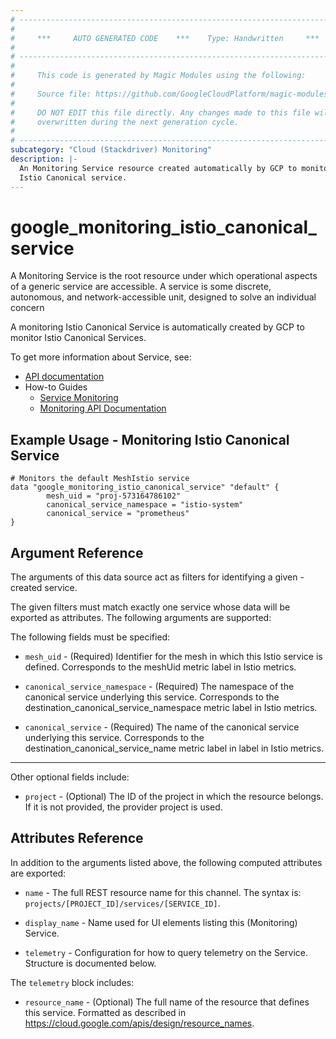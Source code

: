 ```yaml
---
# ----------------------------------------------------------------------------
#
#     ***     AUTO GENERATED CODE    ***    Type: Handwritten     ***
#
# ----------------------------------------------------------------------------
#
#     This code is generated by Magic Modules using the following:
#
#     Source file: https://github.com/GoogleCloudPlatform/magic-modules/tree/main/mmv1/third_party/terraform/website/docs/d/monitoring_istio_canonical_service.html.markdown
#
#     DO NOT EDIT this file directly. Any changes made to this file will be
#     overwritten during the next generation cycle.
#
# ----------------------------------------------------------------------------
subcategory: "Cloud (Stackdriver) Monitoring"
description: |-
  An Monitoring Service resource created automatically by GCP to monitor an
  Istio Canonical service.
---
```


# google_monitoring_istio_canonical_service

A Monitoring Service is the root resource under which operational aspects of a
generic service are accessible. A service is some discrete, autonomous, and
network-accessible unit, designed to solve an individual concern

A monitoring Istio Canonical Service is automatically created by GCP to monitor
Istio Canonical Services.


To get more information about Service, see:

* [API documentation](https://cloud.google.com/monitoring/api/ref_v3/rest/v3/services)
* How-to Guides
    * [Service Monitoring](https://cloud.google.com/monitoring/service-monitoring)
    * [Monitoring API Documentation](https://cloud.google.com/monitoring/api/v3/)

## Example Usage - Monitoring Istio Canonical Service


```hcl
# Monitors the default MeshIstio service
data "google_monitoring_istio_canonical_service" "default" {
        mesh_uid = "proj-573164786102"
        canonical_service_namespace = "istio-system" 
        canonical_service = "prometheus"
}
```

## Argument Reference

The arguments of this data source act as filters for identifying a given -created service.

The given filters must match exactly one service whose data will be exported as attributes. The following arguments are supported:

The following fields must be specified:

* `mesh_uid` - (Required) Identifier for the mesh in which this Istio service is defined.
  Corresponds to the meshUid metric label in Istio metrics.

* `canonical_service_namespace` - (Required) The namespace of the canonical service underlying this service.
  Corresponds to the destination_canonical_service_namespace metric label in Istio metrics.

* `canonical_service` - (Required) The name of the canonical service underlying this service.
  Corresponds to the destination_canonical_service_name metric label in label in Istio metrics.
  
- - -

Other optional fields include:

* `project` - (Optional) The ID of the project in which the resource belongs.
    If it is not provided, the provider project is used.

## Attributes Reference

In addition to the arguments listed above, the following computed attributes are exported:

* `name` -
  The full REST resource name for this channel. The syntax is:
  `projects/[PROJECT_ID]/services/[SERVICE_ID]`.

* `display_name` -
  Name used for UI elements listing this (Monitoring) Service.

* `telemetry` -
  Configuration for how to query telemetry on the Service. Structure is documented below.

The `telemetry` block includes:

* `resource_name` -
  (Optional)
  The full name of the resource that defines this service.
  Formatted as described in
  https://cloud.google.com/apis/design/resource_names.

